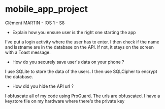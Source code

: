 # mobile_app_project
Clément MARTIN - IOS 1 - S8

- Explain how you ensure user is the right one starting the app

I've put a login activity where the user has to enter. I then check if the name and lastname are in the database on the API. If not,
it stays on the screen with a Toast message.

- How do you securely save user's data on your phone ?

I use SQLite to store the data of the users. I then use SQLCipher to encrypt the database.

- How did you hide the API url ?

I obfuscate all of my code using ProGuard. The urls are obfuscated. I have a keystore file on my hardware where there's the private key

